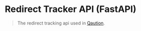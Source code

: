 # Redirect Tracker API (FastAPI)

>The redirect tracking api used in [Qaution](https://github.com/m3hu1/qaution).
